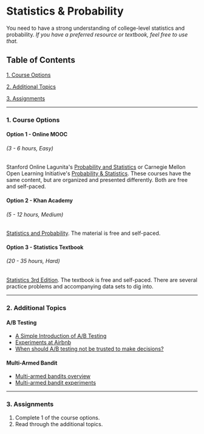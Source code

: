 # Statistics & Probability

You need to have a strong understanding of college-level statistics and probability. *If you have a preferred resource or textbook, feel free to use that.*

## Table of Contents
[1. Course Options](#section-a)

[2. Additional Topics](#section-b)

[3. Assignments](#section-c)

---

### <a name="section-a"></a>1. Course Options

#### Option 1 - Online MOOC
###### (3 - 6 hours, Easy)

Stanford Online Lagunita's [Probability and Statistics](https://lagunita.stanford.edu/courses/OLI/ProbStat/Open/about) or Carnegie Mellon Open Learning Initiative's [Probability & Statistics](http://oli.cmu.edu/courses/free-open/statistics-course-details/). These courses have the same content, but are organized and presented differently. Both are free and self-paced.

#### Option 2 - Khan Academy
###### (5 - 12 hours, Medium)

[Statistics and Probability](https://www.khanacademy.org/math/statistics-probability). The material is free and self-paced.

#### Option 3 - Statistics Textbook
###### (20 - 35 hours, Hard)

[Statistics 3rd Edition](https://www.openintro.org/stat/textbook.php?stat_book=os). The textbook is free and self-paced. There are several practice problems and accompanying data sets to dig into.

---

### <a name="section-b"></a>2. Additional Topics

#### A/B Testing
- [A Simple Introduction of A/B Testing](https://www.optimizely.com/ab-testing/)
- [Experiments at Airbnb](http://nerds.airbnb.com/experiments-at-airbnb/)
- [When should A/B testing not be trusted to make decisions?](https://www.quora.com/When-should-A-B-testing-not-be-trusted-to-make-decisions/answer/Edwin-Chen-1?srid=sL8&share=1)

#### Multi-Armed Bandit
- [Multi-armed bandits overview](https://dataorigami.net/blogs/napkin-folding/79031811-multi-armed-bandits)
- [Multi-armed bandit experiments](https://support.google.com/analytics/answer/2844870?hl=en)

---

### <a name="section-c"></a>3. Assignments

1. Complete 1 of the course options.
2. Read through the additional topics.
